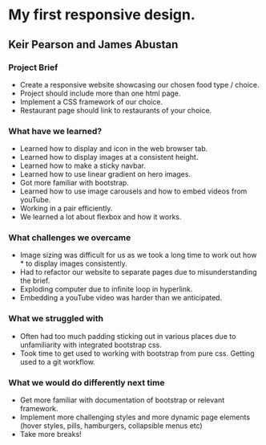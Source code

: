 # My first responsive design.

## Keir Pearson and James Abustan

### Project Brief
* Create a responsive website showcasing our chosen food type / choice.
* Project should include more than one html page.
* Implement a CSS framework of our choice. 
* Restaurant page should link to restaurants of your choice. 


### What have we learned?
* Learned how to display and icon in the web browser tab.
* Learned how to display images at a consistent height.
* Learned how to make a sticky navbar.
* Learned how to use linear gradient on hero images.
* Got more familiar with bootstrap.
* Learned how to use image carousels and how to embed videos from youTube.
* Working in a pair efficiently.
* We learned a lot about flexbox and how it works.

### What challenges we overcame
* Image sizing was difficult for us as we took a long time to work out how * to display images consistently.
* Had to refactor our website to separate pages due to misunderstanding the brief.
* Exploding computer due to infinite loop in hyperlink.
* Embedding a youTube video was harder than we anticipated.

### What we struggled with
* Often had too much padding sticking out in various places due to unfamiliarity with integrated bootstrap css.
* Took time to get used to working with bootstrap from pure css.
Getting used to a git workflow.

### What we would do differently next time
* Get more familiar with documentation of bootstrap or relevant framework.
* Implement more challenging styles and more dynamic page elements (hover styles, pills, hamburgers, collapsible menus etc)
* Take more breaks!
